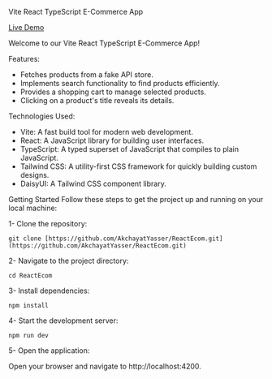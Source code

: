 Vite React TypeScript E-Commerce App

[Live Demo](https://react-ecom-murex.vercel.app/)

Welcome to our Vite React TypeScript E-Commerce App!

Features: 
- Fetches products from a fake API store.
- Implements search functionality to find products efficiently.
- Provides a shopping cart to manage selected products.
- Clicking on a product's title reveals its details.

Technologies Used:
- Vite: A fast build tool for modern web development.
- React: A JavaScript library for building user interfaces.
- TypeScript: A typed superset of JavaScript that compiles to plain JavaScript.
- Tailwind CSS: A utility-first CSS framework for quickly building custom designs.
- DaisyUI: A Tailwind CSS component library.

Getting Started
Follow these steps to get the project up and running on your local machine:

1- Clone the repository:
```
git clone [https://github.com/AkchayatYasser/ReactEcom.git](https://github.com/AkchayatYasser/ReactEcom.git)
```
2- Navigate to the project directory:
```
cd ReactEcom
```
3- Install dependencies:
```
npm install
```
4- Start the development server:
```
npm run dev
```
5- Open the application:

Open your browser and navigate to http://localhost:4200.
